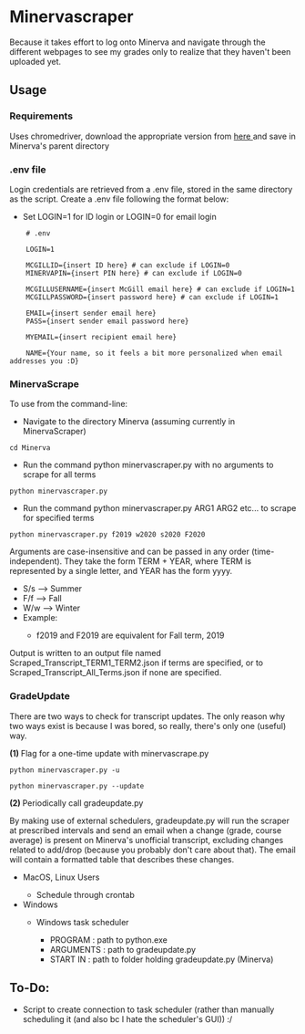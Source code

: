 # Minervascraper

<p> Because it takes effort to log onto Minerva and navigate through the different webpages to see my grades only to realize that they haven't been uploaded yet. </p>

## Usage

### Requirements
<p> Uses chromedriver, download the appropriate version from <a href=https://chromedriver.chromium.org/downloads> here </a> and save in Minerva's parent directory </p>

<h3> .env file </h3>
<p> Login credentials are retrieved from a .env file, stored in the same directory as the script. Create a .env file following the format below: </p>
<ul>
    <li> Set LOGIN=1 for ID login or LOGIN=0 for email login </li>
</ul>
              
        # .env

        LOGIN=1

        MCGILLID={insert ID here} # can exclude if LOGIN=0
        MINERVAPIN={insert PIN here} # can exclude if LOGIN=0

        MCGILLUSERNAME={insert McGill email here} # can exclude if LOGIN=1
        MCGILLPASSWORD={insert password here} # can exclude if LOGIN=1
        
        EMAIL={insert sender email here}
        PASS={insert sender email password here}

        MYEMAIL={insert recipient email here}
        
        NAME={Your name, so it feels a bit more personalized when email addresses you :D}

<h3> MinervaScrape </h3>

<p> To use from the command-line: </p>
<ul>
    <li> Navigate to the directory Minerva (assuming currently in MinervaScraper) </li>
</ul>
  
    cd Minerva

<ul>
    <li> Run the command python minervascraper.py with no arguments to scrape for all terms </li>
</ul>
              
    python minervascraper.py

<ul>
    <li> Run the command python minervascraper.py ARG1 ARG2 etc... to scrape for specified terms </li>
</ul>
              
    python minervascraper.py f2019 w2020 s2020 F2020

<p> Arguments are case-insensitive and can be passed in any order (time-independent). They take the form TERM + YEAR, where TERM is represented by a single letter, and YEAR has the form yyyy. </p>
<ul>
    <li> S/s --> Summer </li>
    <li> F/f --> Fall </li>
    <li> W/w --> Winter </li>
    <li> Example: </li>
    <ul>
        <li> f2019 and F2019 are equivalent for Fall term, 2019 </li>
    </ul>
</ul>
<p> Output is written to an output file named Scraped_Transcript_TERM1_TERM2.json if terms are specified, or to Scraped_Transcript_All_Terms.json if none are specified. </p>

<h3> GradeUpdate </h3>
<p> There are two ways to check for transcript updates. The only reason why two ways exist is because I was bored, so really, there's only one (useful) way. </p>

<b> (1) </b> Flag for a one-time update with minervascrape.py
              
    python minervascraper.py -u

    python minervascraper.py --update

<b> (2) </b> Periodically call gradeupdate.py
<p> By making use of external schedulers, gradeupdate.py will run the scraper at prescribed intervals and send an email when a change (grade, course average) is present on Minerva's unofficial transcript, excluding changes related to add/drop (because you probably don't care about that). The email will contain a formatted table that describes these changes. </p>
<ul>
    <li> MacOS, Linux Users</li>
    <ul>
        <li> Schedule through crontab </li>
    </ul>
    <li> Windows </li>
    <ul>
        <li> Windows task scheduler </li>
        <ul>
            <li> PROGRAM : path to python.exe </li>
            <li> ARGUMENTS : path to gradeupdate.py </li>
            <li> START IN : path to folder holding gradeupdate.py (Minerva) </li>
        </ul>
    </ul>
</ul>

## To-Do:
<ul>
    <li> Script to create connection to task scheduler (rather than manually scheduling it (and also bc I hate the scheduler's GUI)) :/ </li>
</ul>
